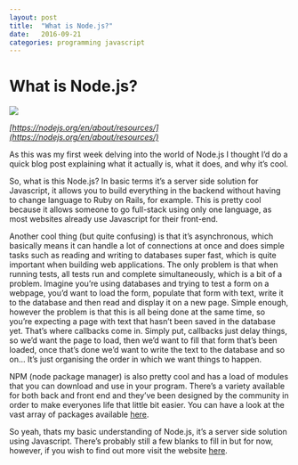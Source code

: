 ```yaml
---
layout: post
title:  "What is Node.js?"
date:   2016-09-21
categories: programming javascript
---
```

# What is Node.js?


![](https://cdn-images-1.medium.com/max/800/1*-Nq1fQSPq9aeoWxn4WFbhg.png)

*[https://nodejs.org/en/about/resources/](https://nodejs.org/en/about/resources/)*


As this was my first week delving into the world of Node.js I thought I’d do a quick blog post explaining what it actually is, what it does, and why it’s cool.

So, what is this Node.js? In basic terms it’s a server side solution for Javascript, it allows you to build everything in the backend without having to change language to Ruby on Rails, for example. This is pretty cool because it allows someone to go full-stack using only one language, as most websites already use Javascript for their front-end.

Another cool thing (but quite confusing) is that it’s asynchronous, which basically means it can handle a lot of connections at once and does simple tasks such as reading and writing to databases super fast, which is quite important when building web applications. The only problem is that when running tests, all tests run and complete simultaneously, which is a bit of a problem. Imagine you’re using databases and trying to test a form on a webpage, you’d want to load the form, populate that form with text, write it to the database and then read and display it on a new page. Simple enough, however the problem is that this is all being done at the same time, so you’re expecting a page with text that hasn’t been saved in the database yet. That’s where callbacks come in. Simply put, callbacks just delay things, so we’d want the page to load, then we’d want to fill that form that’s been loaded, once that’s done we’d want to write the text to the database and so on… It’s just organising the order in which we want things to happen.

NPM (node package manager) is also pretty cool and has a load of modules that you can download and use in your program. There’s a variety available for both back and front end and they’ve been designed by the community in order to make everyones life that little bit easier. You can have a look at the vast array of packages available [here](https://www.npmjs.com/).

So yeah, thats my basic understanding of Node.js, it’s a server side solution using Javascript. There’s probably still a few blanks to fill in but for now, however, if you wish to find out more visit the website [here](https://www.npmjs.com/).
